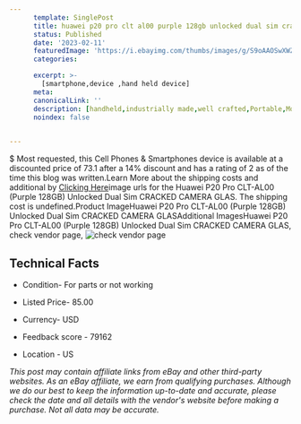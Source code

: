 ```yaml
---
      template: SinglePost
      title: huawei p20 pro clt al00 purple 128gb unlocked dual sim cracked camera glas
      status: Published
      date: '2023-02-11'
      featuredImage: 'https://i.ebayimg.com/thumbs/images/g/S9oAAOSwXWZj0FEG/s-l225.jpg'
      categories: 

      excerpt: >-
        [smartphone,device ,hand held device]
      meta:
      canonicalLink: ''
      description: [handheld,industrially made,well crafted,Portable,Mobile,Compact,Convenient,Lightweight,Maneuverable,Man-portable,Miniature,Carriable,Hand-held,Light,Holdable,Transportable,Mobile device,Pocket-sized,On-the-go,Wireless,Cordless,Compact size,Convenient size, smartphone,device ,hand held device]
      noindex: false

        
---
```

$
    Most requested, this Cell Phones & Smartphones device is available at a discounted price of 73.1 after a 14% discount and has a rating of 2 as of the time this blog was written.Learn More about the shipping costs and additional by [Clicking Here](https://www.ebay.com/itm/175585775542?hash=item28e1ba4fb6%3Ag%3AS9oAAOSwXWZj0FEG&amdata=enc%3AAQAHAAAA4LPX5o63nnvH536alBj4TdTFW90I6jkwENMCPN2AT0s2Vmn94LzWu8I%2F4MqVuCvKVLFz04o8M9eW2yZ3o1OyOdRoJb9%2B9zmRv%2FiHwNs%2B97L2oJcu5DFMgXSsZ6G7w7oHMS2ama53DjWtkUZtYD47q9CDUMCn3t7oSlxoLC5o%2FxP5XKFPrOk8tdIK4tRsIhhg335TuC514WQ1ihi2UWFJgx4rrzR6jO2lWa8eV6F6wxcxykqMFgTWmQFjjApNWoOYkTEeOV%2FkzO%2FcK9waPJiNynUlID6JEa%2B0kU4T9TGeJPkI&mkevt=1&mkcid=1&mkrid=711-53200-19255-0&campid=%253CePNCampaignId%253E&customid=%253CreferenceId%253E&toolid=10049)image urls for the Huawei P20 Pro CLT-AL00 (Purple 128GB) Unlocked Dual Sim CRACKED CAMERA GLAS. The shipping cost is undefined.Product ImageHuawei P20 Pro CLT-AL00 (Purple 128GB) Unlocked Dual Sim CRACKED CAMERA GLASAdditional ImagesHuawei P20 Pro CLT-AL00 (Purple 128GB) Unlocked Dual Sim CRACKED CAMERA GLAS, check vendor page, ![check vendor page](https://origin-galleryplus.ebayimg.com/ws/web/175585775542_2_0_1/225x225.jpg)
    
    

 ## Technical Facts 



     
      

 - Condition- For parts or not working 


      

 - Listed Price- 85.00 


      

 - Currency- USD 


      

 - Feedback score - 79162 


      

 - Location - US 


      
      

 *_This post may contain affiliate links from eBay and other third-party websites. As an eBay affiliate, we earn from qualifying purchases. Although we do our best to keep the information up-to-date and accurate, please check the date and all details with the vendor's website before making a purchase. Not all data may be accurate._*



    
    
    
    
    